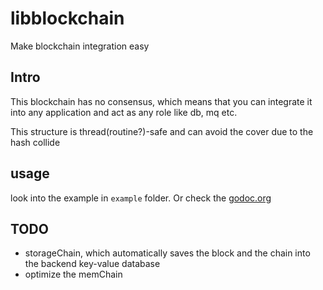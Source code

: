 # libblockchain

Make blockchain integration easy

## Intro

This blockchain has no consensus, which means that you can integrate it into any application and act as any role like db, mq etc.

This structure is thread(routine?)-safe and can avoid the cover due to the hash collide

## usage 

look into the example in `example` folder. Or check the [godoc.org](https://godoc.org/github.com/maoxs2/libblockchain)

## TODO

- storageChain, which automatically saves the block and the chain into the backend key-value database
- optimize the memChain
